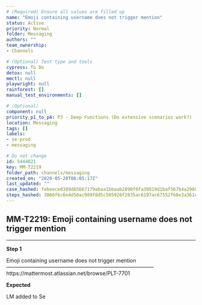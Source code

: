 ```yaml
---
# (Required) Ensure all values are filled up
name: "Emoji containing username does not trigger mention"
status: Active
priority: Normal
folder: Messaging
authors: ""
team_ownership: 
- Channels

# (Optional) Test type and tools
cypress: To Do
detox: null
mmctl: null
playwright: null
rainforest: []
manual_test_environments: []

# (Optional)
component: null
priority_p1_to_p4: P3 - Deep Functions (Do extensive scenarios work?)
location: Messaging
tags: []
labels: 
- se-prod
- messaging

# Do not change
id: 5444821
key: MM-T2219
folder_path: channels/messaging
created_on: "2020-05-20T06:05:17Z"
last_updated: ""
case_hashed: febeece0389d65667179abaa1bbaab2890f0fa39819d1baf567b4a29609e9b487a331db660194305dc7b003baa9c3206
steps_hashed: 3066f6c6e4d50ac989f8d5c505926f2835ac6197ac67552f60e3a361e36e68aa65ffd52a881016370e235207866dcc79
---
```


## MM-T2219: Emoji containing username does not trigger mention

---

**Step 1**

Emoji containing username does not trigger mention\
————————————————————————————\
https\://mattermost.atlassian.net/browse/PLT-7701

**Expected**

LM added to Se

